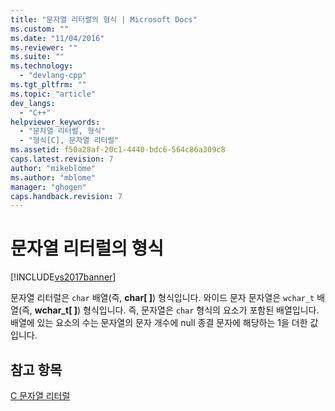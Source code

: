 ```yaml
---
title: "문자열 리터럴의 형식 | Microsoft Docs"
ms.custom: ""
ms.date: "11/04/2016"
ms.reviewer: ""
ms.suite: ""
ms.technology: 
  - "devlang-cpp"
ms.tgt_pltfrm: ""
ms.topic: "article"
dev_langs: 
  - "C++"
helpviewer_keywords: 
  - "문자열 리터럴, 형식"
  - "형식[C], 문자열 리터럴"
ms.assetid: f50a28af-20c1-4440-bdc6-564c86a309c8
caps.latest.revision: 7
author: "mikeblome"
ms.author: "mblome"
manager: "ghogen"
caps.handback.revision: 7
---
```

# 문자열 리터럴의 형식
[!INCLUDE[vs2017banner](../assembler/inline/includes/vs2017banner.md)]

문자열 리터럴은 `char` 배열\(즉, **char\[ \]**\) 형식입니다. 와이드 문자 문자열은 `wchar_t` 배열\(즉, **wchar\_t\[ \]**\) 형식입니다. 즉, 문자열은 `char` 형식의 요소가 포함된 배열입니다.  배열에 있는 요소의 수는 문자열의 문자 개수에 null 종결 문자에 해당하는 1을 더한 값입니다.  
  
## 참고 항목  
 [C 문자열 리터럴](../c-language/c-string-literals.md)